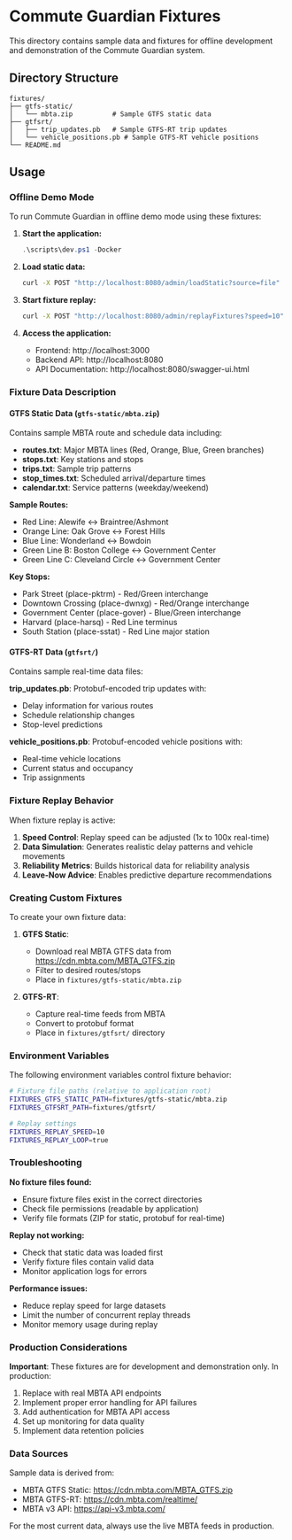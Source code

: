 # Commute Guardian Fixtures

This directory contains sample data and fixtures for offline development and demonstration of the Commute Guardian system.

## Directory Structure

```
fixtures/
├── gtfs-static/
│   └── mbta.zip          # Sample GTFS static data
├── gtfsrt/
│   ├── trip_updates.pb   # Sample GTFS-RT trip updates
│   └── vehicle_positions.pb # Sample GTFS-RT vehicle positions
└── README.md
```

## Usage

### Offline Demo Mode

To run Commute Guardian in offline demo mode using these fixtures:

1. **Start the application:**
   ```powershell
   .\scripts\dev.ps1 -Docker
   ```

2. **Load static data:**
   ```bash
   curl -X POST "http://localhost:8080/admin/loadStatic?source=file"
   ```

3. **Start fixture replay:**
   ```bash
   curl -X POST "http://localhost:8080/admin/replayFixtures?speed=10"
   ```

4. **Access the application:**
   - Frontend: http://localhost:3000
   - Backend API: http://localhost:8080
   - API Documentation: http://localhost:8080/swagger-ui.html

### Fixture Data Description

#### GTFS Static Data (`gtfs-static/mbta.zip`)

Contains sample MBTA route and schedule data including:
- **routes.txt**: Major MBTA lines (Red, Orange, Blue, Green branches)
- **stops.txt**: Key stations and stops
- **trips.txt**: Sample trip patterns
- **stop_times.txt**: Scheduled arrival/departure times
- **calendar.txt**: Service patterns (weekday/weekend)

**Sample Routes:**
- Red Line: Alewife ↔ Braintree/Ashmont
- Orange Line: Oak Grove ↔ Forest Hills
- Blue Line: Wonderland ↔ Bowdoin
- Green Line B: Boston College ↔ Government Center
- Green Line C: Cleveland Circle ↔ Government Center

**Key Stops:**
- Park Street (place-pktrm) - Red/Green interchange
- Downtown Crossing (place-dwnxg) - Red/Orange interchange
- Government Center (place-gover) - Blue/Green interchange
- Harvard (place-harsq) - Red Line terminus
- South Station (place-sstat) - Red Line major station

#### GTFS-RT Data (`gtfsrt/`)

Contains sample real-time data files:

**trip_updates.pb**: Protobuf-encoded trip updates with:
- Delay information for various routes
- Schedule relationship changes
- Stop-level predictions

**vehicle_positions.pb**: Protobuf-encoded vehicle positions with:
- Real-time vehicle locations
- Current status and occupancy
- Trip assignments

### Fixture Replay Behavior

When fixture replay is active:

1. **Speed Control**: Replay speed can be adjusted (1x to 100x real-time)
2. **Data Simulation**: Generates realistic delay patterns and vehicle movements
3. **Reliability Metrics**: Builds historical data for reliability analysis
4. **Leave-Now Advice**: Enables predictive departure recommendations

### Creating Custom Fixtures

To create your own fixture data:

1. **GTFS Static**: 
   - Download real MBTA GTFS data from https://cdn.mbta.com/MBTA_GTFS.zip
   - Filter to desired routes/stops
   - Place in `fixtures/gtfs-static/mbta.zip`

2. **GTFS-RT**:
   - Capture real-time feeds from MBTA
   - Convert to protobuf format
   - Place in `fixtures/gtfsrt/` directory

### Environment Variables

The following environment variables control fixture behavior:

```bash
# Fixture file paths (relative to application root)
FIXTURES_GTFS_STATIC_PATH=fixtures/gtfs-static/mbta.zip
FIXTURES_GTFSRT_PATH=fixtures/gtfsrt/

# Replay settings
FIXTURES_REPLAY_SPEED=10
FIXTURES_REPLAY_LOOP=true
```

### Troubleshooting

**No fixture files found:**
- Ensure fixture files exist in the correct directories
- Check file permissions (readable by application)
- Verify file formats (ZIP for static, protobuf for real-time)

**Replay not working:**
- Check that static data was loaded first
- Verify fixture files contain valid data
- Monitor application logs for errors

**Performance issues:**
- Reduce replay speed for large datasets
- Limit the number of concurrent replay threads
- Monitor memory usage during replay

### Production Considerations

**Important**: These fixtures are for development and demonstration only. In production:

1. Replace with real MBTA API endpoints
2. Implement proper error handling for API failures
3. Add authentication for MBTA API access
4. Set up monitoring for data quality
5. Implement data retention policies

### Data Sources

Sample data is derived from:
- MBTA GTFS Static: https://cdn.mbta.com/MBTA_GTFS.zip
- MBTA GTFS-RT: https://cdn.mbta.com/realtime/
- MBTA v3 API: https://api-v3.mbta.com/

For the most current data, always use the live MBTA feeds in production.
